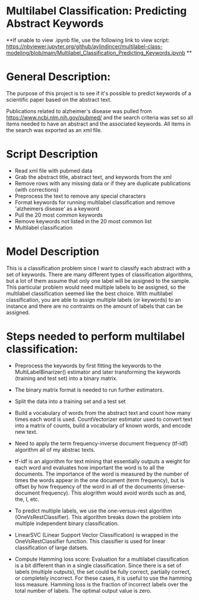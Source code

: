 # Multilabel Classification: Predicting Abstract Keywords

**If unable to  view .ipynb file, use the following link to view script: https://nbviewer.jupyter.org/github/aylindincer/multilabel-class-modeling/blob/main/Multilabel_Classification_Predicting_Keywords.ipynb **

# General Description:

The purpose of this project is to see if it's possible to predict keywords of a scientific paper based on the abstract text.

Publications related to alzheimer's disease was pulled from https://www.ncbi.nlm.nih.gov/pubmed/ and the search criteria was set so all items needed to have an abstract and the associated keywords. All items in the search was exported as an xml file.

# Script Description

- Read xml file with pubmed data
- Grab the abstract title, abstract text, and keywords from the xml
- Remove rows with any missing data or if they are duplicate publications (with corrections)
- Preprocess the text to remove any special characters
- Format keywords for running multilabel classification and remove 'alzheimers disease' as a keyword
- Pull the 20 most common keywords
- Remove keywords not listed in the 20 most common list
- Multilabel classification

# Model Description

This is a classification problem since I want to classify each abstract with a set of keywords. There are many different types of classification algorithms, but a lot of them assume that only one label will be assigned to the sample. This particular problem would need multiple labels to be assigned, so the multilabel classification seemed like the best choice. With multilabel classification, you are able to assign multiple labels (or keywords) to an instance and there are no contraints on the amount of labels that can be assigned.

# Steps needed to perform multilabel classification:

- Preprocess the keywords by first fitting the keywords to the MultiLabelBinarizer() estimator and later transforming the keywords (training and test set) into a binary matrix.

-   The binary matrix format is needed to run further estimators.

- Split the data into a training set and a test set

- Build a vocabulary of words from the abstract text and count how many times each word is used. CountVectorizer estimator used to convert text into a matrix of counts, build a vocabulary of known words, and encode new text.

- Need to apply the term frequency-inverse document frequency (tf-idf) algorithm all of my abstrac texts.

-   tf-idf is an algorithm for text mining that essentially outputs a weight for each word and evaluates how important the word is to all the documents. The importance of the word is measured by the number of times the words appear in the one document (term frequency), but is offset by how frequency of the word in all of the documents (inverse-document frequency). This alogrithm would avoid words such as and, the, I, etc.

- To predict multiple labels, we use the one-versus-rest algorithm (OneVsRestClassifier). This algorithm breaks down the problem into multiple independent binary classification.

- LinearSVC (Linear Support Vector Classification) is wrapped in the OneVsRestClassifier function. This classifier is used for linear classification of large datsets.

- Compute Hamming loss score: Evaluation for a multilabel classification is a bit different than in a single classification. Since there is a set of labels (multiple outputs), the set could be fully correct, partially correct, or completely incorrect. For these cases, it is useful to use the hamming loss measure. Hamming loss is the fraction of incorrect labels over the total number of labels. The optimal output value is zero.
    


